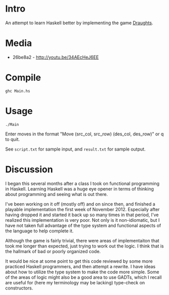 # Intro

An attempt to learn Haskell better by implementing the game [Draughts](http://en.wikipedia.org/wiki/Draughts).

# Media
* 26be8a2 - http://youtu.be/34AEcHeJ6EE

# Compile

    ghc Main.hs

# Usage

    ./Main

Enter moves in the format "Move (src_col, src_row) (des_col, des_row)"
or q to quit.

See `script.txt` for sample input, and `result.txt` for sample output. 

# Discussion

I began this several months after a class I took on functional
programming in Haskell. Learning Haskell was a huge eye opener in terms
of thinking about programming and seeing what is out there. 

I've been working on it off (mostly off) and on since then, and finished
a playable implementation the first week of November 2012. Especially
after having dropped it and started it back up so many times in that
period, I've realized this implementation is very poor. Not only is it
non-idiomatic, but I have not taken full advantage of the type system
and functional aspects of the language to help complete it. 

Although the game is fairly trivial, there were areas of implementaiton 
that took me longer than expected, just trying to work out the logic. I
think that is the hallmark of bad or poorly organized code.

It would be nice at some point to get this code reviewed by some more
practiced Haskell programmers, and then attempt a rewrite. I have ideas
about how to utilize the type system to make the code more simple. Some
of the areas of logic might also be a good area to use GADTs, which I
recall are useful for (here my terminology may be lacking) type-check on
constructors. 

